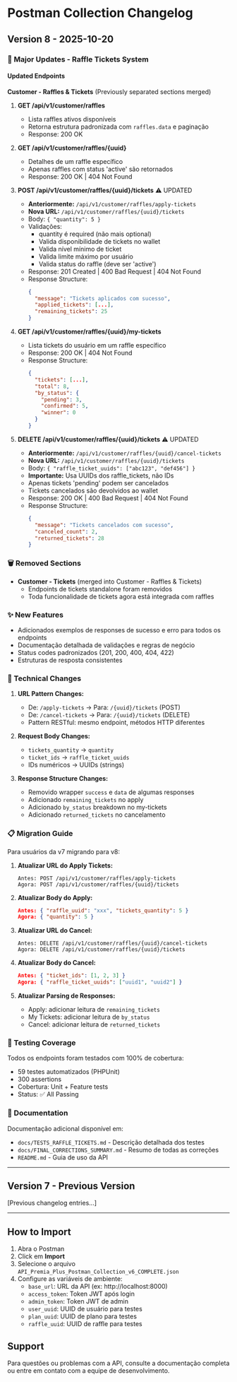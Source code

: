 # Postman Collection Changelog

## Version 8 - 2025-10-20

### 🎉 Major Updates - Raffle Tickets System

#### Updated Endpoints

**Customer - Raffles & Tickets** (Previously separated sections merged)

1. **GET /api/v1/customer/raffles**
   - Lista raffles ativos disponíveis
   - Retorna estrutura padronizada com `raffles.data` e paginação
   - Response: 200 OK

2. **GET /api/v1/customer/raffles/{uuid}**
   - Detalhes de um raffle específico
   - Apenas raffles com status 'active' são retornados
   - Response: 200 OK | 404 Not Found

3. **POST /api/v1/customer/raffles/{uuid}/tickets** ⚠️ UPDATED
   - **Anteriormente:** `/api/v1/customer/raffles/apply-tickets`
   - **Nova URL:** `/api/v1/customer/raffles/{uuid}/tickets`
   - Body: `{ "quantity": 5 }`
   - Validações:
     - quantity é required (não mais optional)
     - Valida disponibilidade de tickets no wallet
     - Valida nível mínimo de ticket
     - Valida limite máximo por usuário
     - Valida status do raffle (deve ser 'active')
   - Response: 201 Created | 400 Bad Request | 404 Not Found
   - Response Structure:
     ```json
     {
       "message": "Tickets aplicados com sucesso",
       "applied_tickets": [...],
       "remaining_tickets": 25
     }
     ```

4. **GET /api/v1/customer/raffles/{uuid}/my-tickets**
   - Lista tickets do usuário em um raffle específico
   - Response: 200 OK | 404 Not Found
   - Response Structure:
     ```json
     {
       "tickets": [...],
       "total": 8,
       "by_status": {
         "pending": 3,
         "confirmed": 5,
         "winner": 0
       }
     }
     ```

5. **DELETE /api/v1/customer/raffles/{uuid}/tickets** ⚠️ UPDATED
   - **Anteriormente:** `/api/v1/customer/raffles/{uuid}/cancel-tickets`
   - **Nova URL:** `/api/v1/customer/raffles/{uuid}/tickets`
   - Body: `{ "raffle_ticket_uuids": ["abc123", "def456"] }`
   - **Importante:** Usa UUIDs dos raffle_tickets, não IDs
   - Apenas tickets 'pending' podem ser cancelados
   - Tickets cancelados são devolvidos ao wallet
   - Response: 200 OK | 400 Bad Request | 404 Not Found
   - Response Structure:
     ```json
     {
       "message": "Tickets cancelados com sucesso",
       "canceled_count": 2,
       "returned_tickets": 28
     }
     ```

### 🗑️ Removed Sections

- **Customer - Tickets** (merged into Customer - Raffles & Tickets)
  - Endpoints de tickets standalone foram removidos
  - Toda funcionalidade de tickets agora está integrada com raffles

### ✨ New Features

- Adicionados exemplos de responses de sucesso e erro para todos os endpoints
- Documentação detalhada de validações e regras de negócio
- Status codes padronizados (201, 200, 400, 404, 422)
- Estruturas de resposta consistentes

### 🔧 Technical Changes

1. **URL Pattern Changes:**
   - De: `/apply-tickets` → Para: `/{uuid}/tickets` (POST)
   - De: `/cancel-tickets` → Para: `/{uuid}/tickets` (DELETE)
   - Pattern RESTful: mesmo endpoint, métodos HTTP diferentes

2. **Request Body Changes:**
   - `tickets_quantity` → `quantity`
   - `ticket_ids` → `raffle_ticket_uuids`
   - IDs numéricos → UUIDs (strings)

3. **Response Structure Changes:**
   - Removido wrapper `success` e `data` de algumas responses
   - Adicionado `remaining_tickets` no apply
   - Adicionado `by_status` breakdown no my-tickets
   - Adicionado `returned_tickets` no cancelamento

### 📋 Migration Guide

Para usuários da v7 migrando para v8:

1. **Atualizar URL do Apply Tickets:**
   ```
   Antes: POST /api/v1/customer/raffles/apply-tickets
   Agora: POST /api/v1/customer/raffles/{uuid}/tickets
   ```

2. **Atualizar Body do Apply:**
   ```json
   Antes: { "raffle_uuid": "xxx", "tickets_quantity": 5 }
   Agora: { "quantity": 5 }
   ```

3. **Atualizar URL do Cancel:**
   ```
   Antes: DELETE /api/v1/customer/raffles/{uuid}/cancel-tickets
   Agora: DELETE /api/v1/customer/raffles/{uuid}/tickets
   ```

4. **Atualizar Body do Cancel:**
   ```json
   Antes: { "ticket_ids": [1, 2, 3] }
   Agora: { "raffle_ticket_uuids": ["uuid1", "uuid2"] }
   ```

5. **Atualizar Parsing de Responses:**
   - Apply: adicionar leitura de `remaining_tickets`
   - My Tickets: adicionar leitura de `by_status`
   - Cancel: adicionar leitura de `returned_tickets`

### 🧪 Testing Coverage

Todos os endpoints foram testados com 100% de cobertura:
- 59 testes automatizados (PHPUnit)
- 300 assertions
- Cobertura: Unit + Feature tests
- Status: ✅ All Passing

### 📝 Documentation

Documentação adicional disponível em:
- `docs/TESTS_RAFFLE_TICKETS.md` - Descrição detalhada dos testes
- `docs/FINAL_CORRECTIONS_SUMMARY.md` - Resumo de todas as correções
- `README.md` - Guia de uso da API

---

## Version 7 - Previous Version

[Previous changelog entries...]

---

## How to Import

1. Abra o Postman
2. Click em **Import**
3. Selecione o arquivo `API_Premia_Plus_Postman_Collection_v6_COMPLETE.json`
4. Configure as variáveis de ambiente:
   - `base_url`: URL da API (ex: http://localhost:8000)
   - `access_token`: Token JWT após login
   - `admin_token`: Token JWT de admin
   - `user_uuid`: UUID de usuário para testes
   - `plan_uuid`: UUID de plano para testes
   - `raffle_uuid`: UUID de raffle para testes

## Support

Para questões ou problemas com a API, consulte a documentação completa ou entre em contato com a equipe de desenvolvimento.
